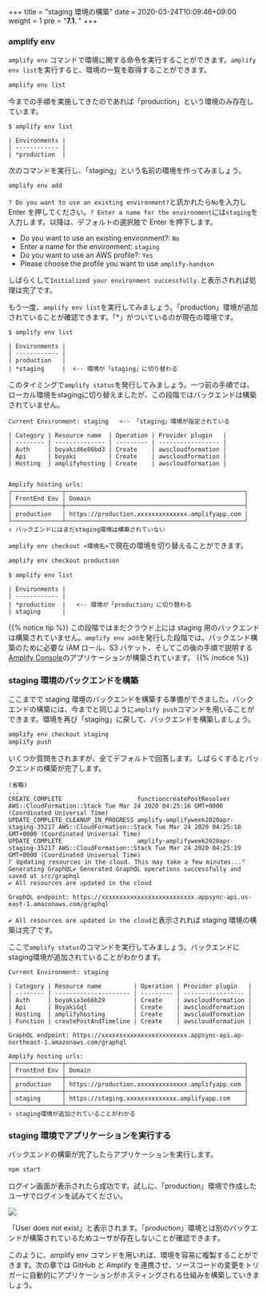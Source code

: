 +++
title = "staging 環境の構築"
date = 2020-03-24T10:09:46+09:00
weight = 1
pre = "<b>7.1. </b>"
+++

### amplify env

`amplify env` コマンドで環境に関する命令を実行することができます。`amplify env list`を実行すると、環境の一覧を取得することができます。

```sh
amplify env list
```

今までの手順を実施してきたのであれば「production」という環境のみ存在しています。

```null
$ amplify env list

| Environments |
| ------------ |
| *production  |
```

次のコマンドを実行し、「staging」という名前の環境を作ってみましょう。

```sh
amplify env add
```

`? Do you want to use an existing environment?`と訊かれたら`No`を入力し Enter を押してください。`? Enter a name for the environment`には`staging`を入力します。以降は、デフォルトの選択肢で Enter を押下します。

- Do you want to use an existing environment?: `No`
- Enter a name for the environment: `staging`
- Do you want to use an AWS profile?: `Yes`
- Please choose the profile you want to use `amplify-handson`

しばらくして`Initialized your environment successfully.`と表示されれば処理は完了です。

もう一度、`amplify env list`を実行してみましょう。「production」環境が追加されていることが確認できます。「\*」がついているのが現在の環境です。

```null
$ amplify env list

| Environments |
| ------------ |
| production   |
| *staging     |  <-- 環境が「staging」に切り替わる
```

このタイミングで`amplify status`を発行してみましょう。一つ前の手順では、ローカル環境をstagingに切り替えましたが、この段階ではバックエンドは構築されていません。

```
Current Environment: staging   <-- 「staging」環境が指定されている

| Category | Resource name  | Operation | Provider plugin   |
| -------- | -------------- | --------- | ----------------- |
| Auth     | boyakid6e86bd3 | Create    | awscloudformation |
| Api      | boyaki         | Create    | awscloudformation |
| Hosting  | amplifyhosting | Create    | awscloudformation |


Amplify hosting urls: 
┌──────────────┬──────────────────────────────────────────────────┐
│ FrontEnd Env │ Domain                                           │
├──────────────┼──────────────────────────────────────────────────┤
│ production   │ https://production.xxxxxxxxxxxxxx.amplifyapp.com │　
└──────────────┴──────────────────────────────────────────────────┘
↑ バックエンドにはまだstaging環境は構築されていない
```
`amplify env checkout <環境名>`で現在の環境を切り替えることができます。

```sh
amplify env checkout production
```

```null
$ amplify env list

| Environments |
| ------------ |
| *production  |   <-- 環境が「production」に切り替わる
| staging      |
```

{{% notice tip %}}
この段階ではまだクラウド上には staging 用のバックエンドは構築されていません。`amplify env add`を発行した段階では、バックエンド構築のために必要な IAM ロール、S3 バケット、そしてこの後の手順で説明する[Amplify Console](https://aws.amazon.com/jp/amplify/console/)のアプリケーションが構築されています。
{{% /notice %}}

### staging 環境のバックエンドを構築

ここまでで staging 環境のバックエンドを構築する準備ができました。バックエンドの構築には、今までと同じように`amplify push`コマンドを用いることができます。環境を再び「staging」に戻して、バックエンドを構築しましょう。

```sh
amplify env checkout staging
amplify push
```

いくつか質問をされますが、全てデフォルトで回答します。しばらくするとバックエンドの構築が完了します。

```null
(省略)
...
CREATE_COMPLETE                     functioncreatePostResolver               AWS::CloudFormation::Stack Tue Mar 24 2020 04:25:16 GMT+0000 (Coordinated Universal Time)
UPDATE_COMPLETE_CLEANUP_IN_PROGRESS amplify-amplifyweek2020apr-staging-35217 AWS::CloudFormation::Stack Tue Mar 24 2020 04:25:18 GMT+0000 (Coordinated Universal Time)
UPDATE_COMPLETE                     amplify-amplifyweek2020apr-staging-35217 AWS::CloudFormation::Stack Tue Mar 24 2020 04:25:19 GMT+0000 (Coordinated Universal Time)
⠏ Updating resources in the cloud. This may take a few minutes...⠋ Generating GraphQL✔ Generated GraphQL operations successfully and saved at src/graphql
✔ All resources are updated in the cloud

GraphQL endpoint: https://xxxxxxxxxxxxxxxxxxxxxxxxxx.appsync-api.us-east-1.amazonaws.com/graphql

```

`✔ All resources are updated in the cloud`と表示されれば staging 環境の構築は完了です。

ここで`amplify status`のコマンドを実行してみましょう。バックエンドにstaging環境が追加されていることがわかります。

```
Current Environment: staging

| Category | Resource name         | Operation | Provider plugin   |
| -------- | --------------------- | --------- | ----------------- |
| Auth     | boyakia3e66b29        | Create    | awscloudformation |
| Api      | BoyakiGql             | Create    | awscloudformation |
| Hosting  | amplifyhosting        | Create    | awscloudformation |
| Function | createPostAndTimeline | Create    | awscloudformation |

GraphQL endpoint: https://xxxxxxxxxxxxxxxxxxxxxxxx.appsync-api.ap-northeast-1.amazonaws.com/graphql

Amplify hosting urls: 
┌──────────────┬──────────────────────────────────────────────────┐
│ FrontEnd Env │ Domain                                           │
├──────────────┼──────────────────────────────────────────────────┤
│ production   │ https://production.xxxxxxxxxxxxxx.amplifyapp.com │
├──────────────┼──────────────────────────────────────────────────┤
│ staging      │ https://staging.xxxxxxxxxxxxxx.amplifyapp.com    │
└──────────────┴──────────────────────────────────────────────────┘
↑ staging環境が追加されていることがわかる
```

### staging 環境でアプリケーションを実行する

バックエンドの構築が完了したらアプリケーションを実行します。

```sh
npm start
```

ログイン画面が表示されたら成功です。試しに、「production」環境で作成したユーザでログインを試みてください。

![](/images/07_multi_env/production_user_not_exist.png)

「User does not exist」と表示されます。「production」環境とは別のバックエンドが構築されているためユーザが存在しないことが確認できます。

このように、amplify env コマンドを用いれば、環境を容易に複製することができます。次の章では GitHub と Amplify を連携させ、ソースコードの変更をトリガーに自動的にアプリケーションがホスティングされる仕組みを構築していきましょう。
